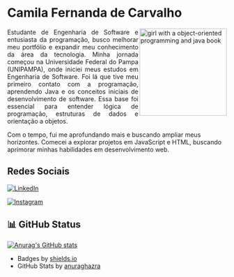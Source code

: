 # Camila Fernanda de Carvalho

<img align="right" alt="girl with a object-oriented programming and java book" height="200" src = "https://i.pinimg.com/564x/3e/3d/00/3e3d004a4405934a2db2abaae86e10bd.jpg">

<p align= "justify">Estudante de Engenharia de Software e entusiasta da programação, busco melhorar meu portfólio e expandir meu conhecimento da área da tecnologia. Minha jornada começou na Universidade Federal do Pampa (UNIPAMPA), onde iniciei meus estudos em Engenharia de Software. Foi lá que tive meu primeiro contato com a programação, aprendendo Java e os conceitos iniciais de desenvolvimento de software. Essa base foi essencial para entender lógica de programação, estruturas de dados e orientação a objetos.</p>

Com o tempo, fui me aprofundando mais e buscando ampliar meus horizontes. Comecei a explorar projetos em JavaScript e HTML, buscando aprimorar minhas habilidades em desenvolvimento web.

## Redes  Sociais

[![LinkedIn](https://img.shields.io/badge/-LinkedIn-FFF?style=for-the-badge&logo=linkedin&logoColor=0A66C2&color:04aaf8)](https://www.linkedin.com/in/camila-fernanda-de-carvalho-338710300/)

[![Instagram](https://img.shields.io/badge/-Instagram-fff?style=for-the-badge&logo=instagram&logoColor=FF00F6&color:FFF)](https://www.instagram.com/laikeuat01/)

## 📊 GitHub Status
[![Anurag's GitHub stats](https://github-readme-stats.vercel.app/api?username=laikeuaat)](https://github.com/anuraghazra/github-readme-stats)

  <summary></summary> 
 
  - Badges by <a href="https://shields.io/">shields.io</a><br>
  - GitHub Stats by <a href="https://github.com/anuraghazra/github-readme-stats">anuraghazra</a>
  